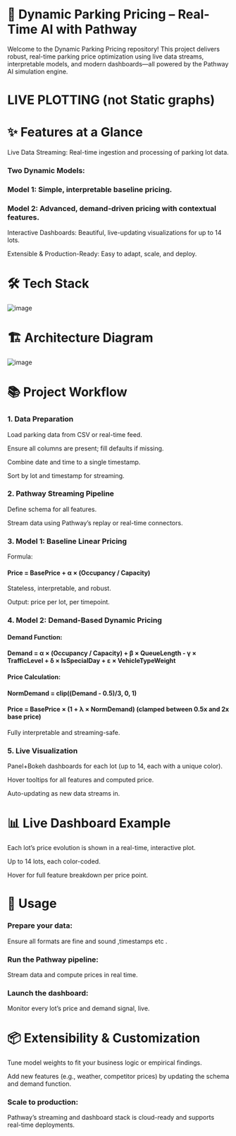 # 🚗 Dynamic Parking Pricing – Real-Time AI with Pathway
Welcome to the Dynamic Parking Pricing repository!
This project delivers robust, real-time parking price optimization using live data streams, interpretable models, and modern dashboards—all powered by the Pathway AI simulation engine.
# LIVE PLOTTING (not Static graphs)
# ✨ Features at a Glance
Live Data Streaming: Real-time ingestion and processing of parking lot data.

### Two Dynamic Models:

### Model 1: Simple, interpretable baseline pricing.

### Model 2: Advanced, demand-driven pricing with contextual features.

Interactive Dashboards: Beautiful, live-updating visualizations for up to 14 lots.

Extensible & Production-Ready: Easy to adapt, scale, and deploy.

# 🛠️ Tech Stack
![image](https://github.com/user-attachments/assets/7b3833bb-9f6e-488e-8c55-d10c9a535a08)
# 🏗️ Architecture Diagram
![image](https://github.com/user-attachments/assets/e302f2af-0308-4b77-bd50-3f8aee4d3eb7)


# 📚 Project Workflow
### 1. Data Preparation
Load parking data from CSV or real-time feed.

Ensure all columns are present; fill defaults if missing.

Combine date and time to a single timestamp.

Sort by lot and timestamp for streaming.

### 2. Pathway Streaming Pipeline
Define schema for all features.

Stream data using Pathway’s replay or real-time connectors.

### 3. Model 1: Baseline Linear Pricing
Formula:
#### Price = BasePrice + α × (Occupancy / Capacity)

Stateless, interpretable, and robust.

Output: price per lot, per timepoint.

### 4. Model 2: Demand-Based Dynamic Pricing
#### Demand Function:
#### Demand = α × (Occupancy / Capacity) + β × QueueLength - γ × TrafficLevel + δ × IsSpecialDay + ε × VehicleTypeWeight

#### Price Calculation:
#### NormDemand = clip((Demand - 0.5)/3, 0, 1)
#### Price = BasePrice × (1 + λ × NormDemand) (clamped between 0.5x and 2x base price)

Fully interpretable and streaming-safe.

### 5. Live Visualization
Panel+Bokeh dashboards for each lot (up to 14, each with a unique color).

Hover tooltips for all features and computed price.

Auto-updating as new data streams in.


# 📊 Live Dashboard Example
Each lot’s price evolution is shown in a real-time, interactive plot.

Up to 14 lots, each color-coded.

Hover for full feature breakdown per price point.

# 📝 Usage
### Prepare your data:
Ensure all formats are fine and sound ,timestamps etc .

### Run the Pathway pipeline:
Stream data and compute prices in real time.

### Launch the dashboard:
Monitor every lot’s price and demand signal, live.

# 📦 Extensibility & Customization
Tune model weights to fit your business logic or empirical findings.

Add new features (e.g., weather, competitor prices) by updating the schema and demand function.

### Scale to production:
Pathway’s streaming and dashboard stack is cloud-ready and supports real-time deployments.
